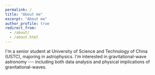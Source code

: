 ```yaml
---
permalink: /
title: "About me"
excerpt: "About me"
author_profile: true
redirect_from: 
  - /about/
  - /about.html
---
```


I'm a senior student at University of Science and Technology of China (USTC), majoring in astrophysics. I'm interested in gravitational-wave astronomy --- including both data analysis and physical implications of gravitational-waves. 

